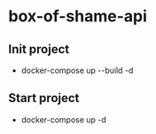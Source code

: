 # box-of-shame-api

## Init project
* docker-compose up --build -d 

## Start project
* docker-compose up -d
